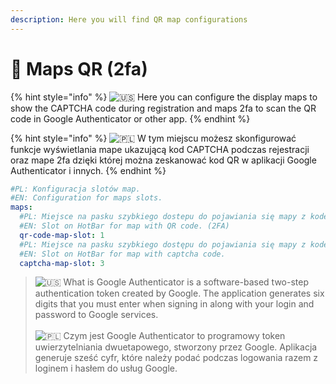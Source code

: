 ```yaml
---
description: Here you will find QR map configurations
---
```


# 📜 Maps QR (2fa)

{% hint style="info" %}
![🇺🇸](https://twemoji.maxcdn.com/2/svg/1f1fa-1f1f8.svg) Here you can configure the display maps to show the CAPTCHA code during registration and maps 2fa to scan the QR code in Google Authenticator or other app.
{% endhint %}

{% hint style="info" %}
![🇵🇱](https://twemoji.maxcdn.com/2/svg/1f1f5-1f1f1.svg) W tym miejscu możesz skonfigurować funkcje wyświetlania mape ukazującą kod CAPTCHA podczas rejestracji oraz mape 2fa dzięki której można zeskanować kod QR w aplikacji Google Authenticator i innych.
{% endhint %}

```yaml
#PL: Konfiguracja slotów map.
#EN: Configuration for maps slots.
maps:
  #PL: Miejsce na pasku szybkiego dostepu do pojawiania się mapy z kodem QR.
  #EN: Slot on HotBar for map with QR code. (2FA)
  qr-code-map-slot: 1
  #PL: Miejsce na pasku szybkiego dostępu do pojawiania się mapy z kodem captcha.
  #EN: Slot on HotBar for map with captcha code.
  captcha-map-slot: 3
```

> ![🇺🇸](https://twemoji.maxcdn.com/2/svg/1f1fa-1f1f8.svg) What is Google Authenticator is a software-based two-step authentication token created by Google. The application generates six digits that you must enter when signing in along with your login and password to Google services.\
> \
> ![🇵🇱](https://twemoji.maxcdn.com/2/svg/1f1f5-1f1f1.svg) Czym jest Google Authenticator to programowy token uwierzytelniania dwuetapowego, stworzony przez Google. Aplikacja generuje sześć cyfr, które należy podać podczas logowania razem z loginem i hasłem do usług Google.
